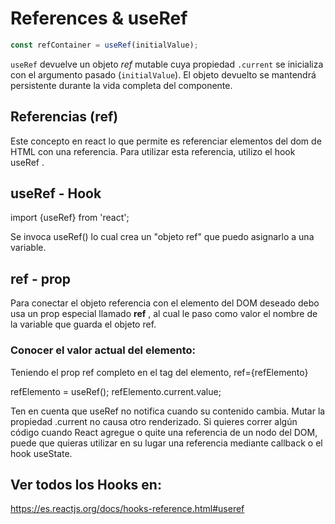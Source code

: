 # References & useRef
```js
const refContainer = useRef(initialValue);
```

`useRef` devuelve un objeto *ref* mutable cuya propiedad `.current` se inicializa con el argumento pasado (`initialValue`). El objeto devuelto se mantendrá persistente durante la vida completa del componente.

## Referencias (ref)
Este concepto en react lo que permite es referenciar elementos del dom de HTML con una referencia. Para utilizar esta referencia, utilizo el hook useRef .

## useRef - Hook
import {useRef} from 'react';

Se invoca useRef() lo cual crea un "objeto ref" que puedo asignarlo a una variable.

## ref - prop
Para conectar el objeto referencia con el elemento del DOM deseado debo usa un prop especial llamado **ref** , al cual le paso como valor el nombre de la variable que guarda el objeto ref.

### Conocer el valor actual del elemento:
Teniendo el prop ref completo en el tag del elemento, ref={refElemento}

refElemento = useRef();
refElemento.current.value;

Ten en cuenta que useRef no notifica cuando su contenido cambia. Mutar la propiedad .current no causa otro renderizado. Si quieres correr algún código cuando React agregue o quite una referencia de un nodo del DOM, puede que quieras utilizar en su lugar una referencia mediante callback o el hook useState.

## Ver todos los Hooks en:
https://es.reactjs.org/docs/hooks-reference.html#useref
